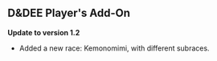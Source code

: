 <!-- ## Global
-  -->

<!-- ## D&DEE Spellbook
**Update to version X**
-  -->

<!-- ## D&DEE Monster Companion
**Update to version X**
-  -->

## D&DEE Player's Add-On
**Update to version 1.2**
- Added a new race: Kemonomimi, with different subraces.

<!-- ## A Spellbook of Light and Darkness
**Update to version X**
-  -->

<!-- ## Drinking Age for DnD
**Update to version X**
-  -->